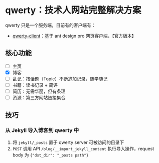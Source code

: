 # qwerty：技术人网站完整解决方案

qwerty 只是一个服务端，目前有的客户端有：

+ [qwerty-client](https://github.com/zhangjie2012/qwerty-client)：基于 ant design pro 网页客户端，【官方版本】

## 核心功能

+ [ ] 主页
+ [x] 博客
+ [ ] 乱记：按话题（Topic）不断追加记录，随学随记
+ [ ] 书籍：读书记录 + 简评
+ [ ] 简历：无需华丽，但有条理
+ [ ] 资源：第三方网站链接集合

## 技巧

### 从 Jekyll 导入博客到 qwerty 中

1. 将 `jekyll/_posts` 置于 qwerty server 可被访问的目录下
2. `POST` 调用 API `/blog/__import_jekyll_content` 执行导入操作，request body 为 `{"dst_dir": "_posts path"}`
